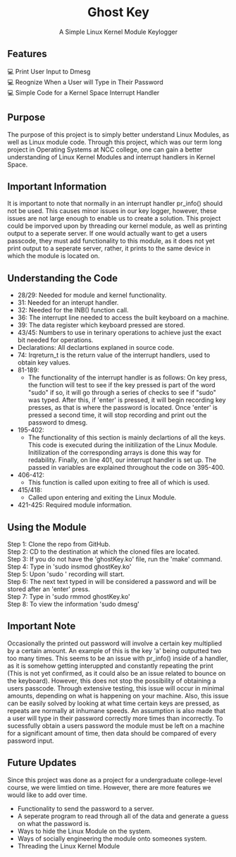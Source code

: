 <h1 align="center">Ghost Key</h1>
<p align="center">A Simple Linux Kernel Module Keylogger</p>

## Features
:computer: Print User Input to Dmesg <br />
:computer: Reognize When a User will Type in Their Password <br />
:computer: Simple Code for a Kernel Space Interrupt Handler <br />

## Purpose
The purpose of this project is to simply better understand Linux Modules, as well as Linux module code. Through
this project, which was our term long project in Operating Systems at NCC college, one can gain a better understanding
of Linux Kernel Modules and interrupt handlers in Kernel Space.

## Important Information
It is important to note that normally in an interrupt handler pr_info() should not be used. This causes minor issues
in our key logger, however, these issues are not large enough to enable us to create a solution. This project
could be imporved upon by threading our kernel module, as well as printing output to a seperate server. If one would
actually want to get a users passcode, they must add functionality to this module, as it does not yet print output
to a seperate server, rather, it prints to the same device in which the module is located on. <br />

## Understanding the Code
  - 28/29: Needed for module and kernel functionality.<br />
  - 31: Needed for an interupt handler.<br />
  - 32: Needed for the INB() function call.<br />
  - 36: The interrupt line needed to access the built keyboard on a machine.<br />
  - 39: The data register which keyboard pressed are stored.<br />
  - 43/45: Numbers to use in terinary operations to achieve just the exact bit needed for operations.<br />
  - Declarations: All declartions explaned in source code.<br />
  - 74: Irqreturn_t is the return value of the interrupt handlers, used to obtain key values.<br />
  - 81-189:
    - The functionality of the interrupt handler is as follows: On key press, the function will test to see if the key pressed
      is part of the word "sudo" if so, it will go through a series of checks to see if "sudo" was typed. After this, if 'enter'
      is pressed, it will begin recording key presses, as that is where the password is located. Once 'enter' is pressed a second
      time, it will stop recording and print out the password to dmesg.<br />
  - 195-402:
    - The functionality of this section is mainly declartions of all the keys. This code is executed during the initilization
      of the Linux Module. Initilization of the corresponding arrays is done this way for redability. Finally, on line 401, our
      interrupt handler is set up. The passed in variables are explained throughout the code on 395-400.<br />
  - 406-412:
    - This function is called upon exiting to free all of which is used.<br />
  - 415/418:
    - Called upon entering and exiting the Linux Module.<br />
  - 421-425: Required module information.<br />

## Using the Module
  Step 1: Clone the repo from GitHub.<br />
  Step 2: CD to the destination at which the cloned files are located.<br />
  Step 3: If you do not have the 'ghostKey.ko' file, run the 'make' command.<br />
  Step 4: Type in 'sudo insmod ghostKey.ko'<br />
  Step 5: Upon 'sudo <command> <enter>' recording will start.<br />
  Step 6: The next text typed in will be considered a password and will be stored after an 'enter' press.<br />
  Step 7: Type in 'sudo rmmod ghostKey.ko'<br />
  Step 8: To view the information 'sudo dmesg'<br />
  
## Important Note
Occasionally the printed out password will involve a certain key multiplied by a certain amount. An example of this
is the key 'a' being outputted two too many times. This seems to be an issue with pr_info() inside of a handler, as it
is somehow getting interuppted and constantly repeating the print (This is not yet confirmed, as it could also 
be an issue related to bounce on the keyboard). However, this does not stop the possibility of obtaining a users passcode.
Through extensive testing, this issue will occur in minimal amounts, depending on what is happening on your machine.
Also, this issue can be easily solved by looking at what time certain keys are pressed, as repeats are normally at inhumane speeds.
An assumption is also made that a user will type in their password correctly more times than incorrectly. To sucessfully obtain
a users password the module must be left on a machine for a significant amount of time, then data should be compared of every password input.<br />
  
## Future Updates
Since this project was done as a project for a undergraduate college-level course, we were limtied on time. However, there are more features we would
like to add over time.
  - Functionality to send the password to a server.
  - A seperate program to read through all of the data and generate a guess on what the password is.
  - Ways to hide the Linux Module on the system.
  - Ways of socially engineering the module onto someones system.
  - Threading the Linux Kernel Module
  
  
  

